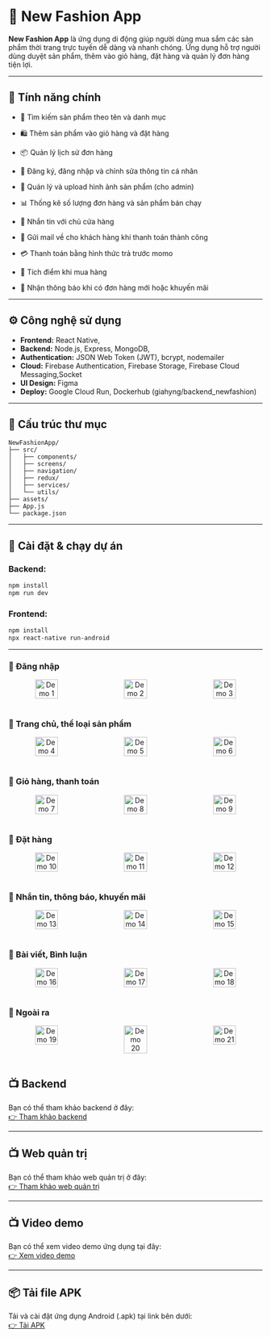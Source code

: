 # 👗 New Fashion App

**New Fashion App** là ứng dụng di động giúp người dùng mua sắm các sản phẩm thời trang trực tuyến dễ dàng và nhanh chóng. Ứng dụng hỗ trợ người dùng duyệt sản phẩm, thêm vào giỏ hàng, đặt hàng và quản lý đơn hàng tiện lợi.

---

## 📱 Tính năng chính

- 🛒 Tìm kiếm sản phẩm theo tên và danh mục

- 🛍️ Thêm sản phẩm vào giỏ hàng và đặt hàng

- 📦 Quản lý lịch sử đơn hàng

- 👤 Đăng ký, đăng nhập và chỉnh sửa thông tin cá nhân

- 📸 Quản lý và upload hình ảnh sản phẩm (cho admin)

- 📊 Thống kê số lượng đơn hàng và sản phẩm bán chạy

- 💬 Nhắn tin với chủ cửa hàng

- 📧 Gửi mail về cho khách hàng khi thanh toán thành công

- 💳 Thanh toán bằng hình thức trả trước momo

- 💎 Tích điểm khi mua hàng

- 🔔 Nhận thông báo khi có đơn hàng mới hoặc khuyến mãi

---

## ⚙️ Công nghệ sử dụng

- **Frontend:** React Native,
- **Backend:** Node.js, Express, MongoDB,
- **Authentication:** JSON Web Token (JWT), bcrypt, nodemailer
- **Cloud:** Firebase Authentication, Firebase Storage, Firebase Cloud Messaging,Socket
- **UI Design:** Figma
- **Deploy:** Google Cloud Run, Dockerhub (giahyng/backend_newfashion)

---

## 📂 Cấu trúc thư mục

```
NewFashionApp/
├── src/
│   ├── components/
│   ├── screens/
│   ├── navigation/
│   ├── redux/
│   ├── services/
│   └── utils/
├── assets/
├── App.js
└── package.json
```

---

## 🚀 Cài đặt & chạy dự án

### Backend:

```bash
npm install
npm run dev
```

### Frontend:

```bash
npm install
npx react-native run-android
```

---

### 📲 Đăng nhập

<div align="center" style="display: flex; justify-content: space-between; width: 100%;">
  <img src="https://pub-0f02951565a14603816f4ca468c73608.r2.dev/image/login.png" alt="Demo 1" width="30%"  />
  <img src="https://pub-0f02951565a14603816f4ca468c73608.r2.dev/image/login2.png" alt="Demo 2" width="30%" style="margin: 0 10px;" />
  <img src="https://pub-0f02951565a14603816f4ca468c73608.r2.dev/image/login3.png" alt="Demo 3" width="30%"  />
</div>
<br>

### 📲 Trang chủ, thể loại sản phẩm

<div align="center" style="display: flex; justify-content: space-between; width: 100%;">
  <img src="https://pub-0f02951565a14603816f4ca468c73608.r2.dev/image/home.png" alt="Demo 4" width="30%"  />
  <img src="https://pub-0f02951565a14603816f4ca468c73608.r2.dev/image/productderai.png" alt="Demo 5" width="30%" style="margin: 0 10px;" />
  <img src="https://pub-0f02951565a14603816f4ca468c73608.r2.dev/image/Screenshot_1746857868.png" alt="Demo 6" width="30%"  />
</div>
<br>

### 📲 Giỏ hàng, thanh toán

<div align="center" style="display: flex; justify-content: space-between; width: 100%;">
  <img src="https://pub-0f02951565a14603816f4ca468c73608.r2.dev/image/carr.png" alt="Demo 7" width="30%"  />
  <img src="https://pub-0f02951565a14603816f4ca468c73608.r2.dev/image/checkout.png" alt="Demo 8" width="30%" style="margin: 0 10px;" />
  <img src="https://pub-0f02951565a14603816f4ca468c73608.r2.dev/image/orderdone.png" alt="Demo 9" width="30%"  />
</div>
<br>

### 📲 Đặt hàng

<div align="center" style="display: flex; justify-content: space-between; width: 100%;">
  <img src="https://pub-0f02951565a14603816f4ca468c73608.r2.dev/image/orderScreen.png" alt="Demo 10" width="30%"  />
  <img src="https://pub-0f02951565a14603816f4ca468c73608.r2.dev/image/orderSucsec.png" alt="Demo 11" width="30%" style="margin: 0 10px;" />
  <img src="https://pub-0f02951565a14603816f4ca468c73608.r2.dev/image/orderdetail.png" alt="Demo 12" width="30%"  />
</div>
<br>

### 📲 Nhắn tin, thông báo, khuyến mãi

<div align="center" style="display: flex; justify-content: space-between; width: 100%;">
  <img src="https://pub-0f02951565a14603816f4ca468c73608.r2.dev/image/char.png" alt="Demo 13" width="30%"  />
  <img src="https://pub-0f02951565a14603816f4ca468c73608.r2.dev/image/information.png" alt="Demo 14" width="30%" style="margin: 0 10px;"  />
  <img src="https://pub-0f02951565a14603816f4ca468c73608.r2.dev/image/coupon.png" alt="Demo 15" width="30%"  />
</div>
<br>

### 📲 Bài viết, Bình luận

<div align="center" style="display: flex; justify-content: space-between; width: 100%;">
  <img src="https://pub-0f02951565a14603816f4ca468c73608.r2.dev/image/post.png" alt="Demo 16" width="30%"  />
  <img src="https://pub-0f02951565a14603816f4ca468c73608.r2.dev/image/comment.png" alt="Demo 17" width="30%" style="margin: 0 10px;"  />
  <img src="https://pub-0f02951565a14603816f4ca468c73608.r2.dev/image/comment.png" alt="Demo 18" width="30%"  />
</div>
<br>

### 📲 Ngoài ra

<div align="center" style="display: flex; justify-content: space-between; width: 100%;">
  <img src="https://pub-0f02951565a14603816f4ca468c73608.r2.dev/image/address.png" alt="Demo 19" width="30%"  />
  <img src="https://pub-0f02951565a14603816f4ca468c73608.r2.dev/image/noti.png" alt="Demo 20" width="30%" style="margin: 0 10px;" />
  <img src="https://pub-0f02951565a14603816f4ca468c73608.r2.dev/image/selectCamera.png" alt="Demo 21" width="30%"  />
</div>
<br>

## 📺 Backend

Bạn có thể tham khảo backend ở đây:  
[👉 Tham khảo backend](https://github.com/giahyng1502/backend_newfashion)

---

## 📺 Web quản trị

Bạn có thể tham khảo web quản trị ở đây:  
[👉 Tham khảo web quản trị](https://github.com/giahyng1502/web-admin-newfashion)

---

## 📺 Video demo

Bạn có thể xem video demo ứng dụng tại đây:  
[👉 Xem video demo](https://youtu.be/A2xO4Iza9H0)

---

## 📦 Tải file APK

Tải và cài đặt ứng dụng Android (.apk) tại link bên dưới:  
[👉 Tải APK](https://drive.google.com/drive/folders/1oYUa_T6I55nAW_PqrTPRp0QdsLj4HoAR)
